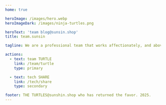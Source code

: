 ```yaml
---
home: true

heroImage: /images/hero.webp
heroImageDark: /images/ninja-turtles.png

heroText: 'team blog@sunsin.shop'
title: team.sunsin

tagline: We are a professional team that works affectionately, and above all, grows with our colleagues.

actions:
  - text: team TURTLE
    link: /team/turtle
    type: primary

  - text: tech SHARE
    link: /tech/share
    type: secondary

footer: THE TURTLES@sunshin.shop who has returned the favor. 2025.
---
```

